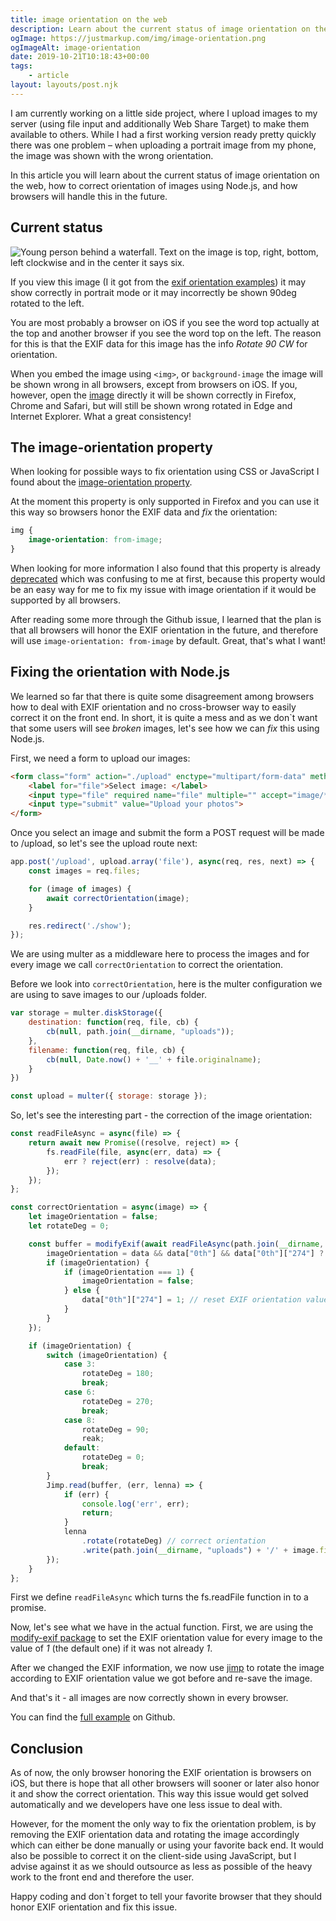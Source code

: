 ```yaml
---
title: image orientation on the web
description: Learn about the current status of image orientation on the web, how to fix it using Node.js and a look in the future
ogImage: https://justmarkup.com/img/image-orientation.png
ogImageAlt: image-orientation
date: 2019-10-21T10:18:43+00:00
tags:
    - article
layout: layouts/post.njk
---
```


I am currently working on a little side project, where I upload images to my server (using file input and additionally Web Share Target) to make them available to others. While I had a first working version ready pretty quickly there was one problem – when uploading a portrait image from my phone, the image was shown with the wrong orientation.

In this article you will learn about the current status of image orientation on the web, how to correct orientation of images using Node.js, and how browsers will handle this in the future.

## Current status

![Young person behind a waterfall. Text on the image is top, right, bottom, left clockwise and in the center it says six.](https://justmarkup.com/testimg/Portrait_6.jpg)

If you view this image (I it got from the [exif orientation examples](https://github.com/recurser/exif-orientation-examples)) it may show correctly in portrait mode or it may incorrectly be shown 90deg rotated to the left.

You are most probably a browser on iOS if you see the word top actually at the top and another browser if you see the word top on the left. The reason for this is that the EXIF data for this image has the info *Rotate 90 CW* for orientation.

When you embed the image using ```<img>```, or ```background-image``` the image will be shown wrong in all browsers, except from browsers on iOS. If you, however, open the [image](https://justmarkup.com/testimg/Portrait_6.jpg) directly it will be shown correctly in Firefox, Chrome and Safari, but will still be shown wrong rotated in Edge and Internet Explorer. What a great consistency!

## The image-orientation property

When looking for possible ways to fix orientation using CSS or JavaScript I found about the [image-orientation property](https://drafts.csswg.org/css-images/#the-image-orientation). 

At the moment this property is only supported in Firefox and you can use it this way so browsers honor the EXIF data and *fix* the orientation:

```css
img {
    image-orientation: from-image;
}
```

When looking for more information I also found that this property is already [deprecated](https://github.com/w3c/csswg-drafts/issues/4164) which was confusing to me at first, because this property would be an easy way for me to fix my issue with image orientation if it would be supported by all browsers.

After reading some more through the Github issue, I learned that the plan is that all browsers will honor the EXIF orientation in the future, and therefore will use ```image-orientation: from-image``` by default. Great, that's what I want!

## Fixing the orientation with Node.js

We learned so far that there is quite some disagreement among browsers how to deal with EXIF orientation and no cross-browser way to easily correct it on the front end. In short, it is quite a mess and as we don`t want that some users will see *broken* images, let's see how we can *fix* this using Node.js.

First, we need a form to upload our images:

```html
<form class="form" action="./upload" enctype="multipart/form-data" method="POST">
    <label for="file">Select image: </label>
    <input type="file" required name="file" multiple="" accept="image/*">
    <input type="submit" value="Upload your photos">
</form>
```

Once you select an image and submit the form a POST request will be made to /upload, so let's see the upload route next:

```js
app.post('/upload', upload.array('file'), async(req, res, next) => {
    const images = req.files;

    for (image of images) {
        await correctOrientation(image);
    }

    res.redirect('./show');
});
```

We are using multer as a middleware here to process the images and for every image we call ```correctOrientation``` to correct the orientation.

Before we look into ```correctOrientation```, here is the multer configuration we are using to save images to our /uploads folder.

```js
var storage = multer.diskStorage({
    destination: function(req, file, cb) {
        cb(null, path.join(__dirname, "uploads"));
    },
    filename: function(req, file, cb) {
        cb(null, Date.now() + '__' + file.originalname);
    }
})

const upload = multer({ storage: storage });
```

So, let's see the interesting part - the correction of the image orientation:

```js
const readFileAsync = async(file) => {
    return await new Promise((resolve, reject) => {
        fs.readFile(file, async(err, data) => {
            err ? reject(err) : resolve(data);
        });
    });
};

const correctOrientation = async(image) => {
    let imageOrientation = false;
    let rotateDeg = 0;

    const buffer = modifyExif(await readFileAsync(path.join(__dirname, "uploads") + '/' + image.filename), data => {
        imageOrientation = data && data["0th"] && data["0th"]["274"] ? data["0th"]["274"] : false;
        if (imageOrientation) {
            if (imageOrientation === 1) {
                imageOrientation = false;
            } else {
                data["0th"]["274"] = 1; // reset EXIF orientation value
            }
        }
    });

    if (imageOrientation) {
        switch (imageOrientation) {
            case 3:
                rotateDeg = 180;
                break;
            case 6:
                rotateDeg = 270;
                break;
            case 8:
                rotateDeg = 90;
                reak;
            default:
                rotateDeg = 0;
                break;
        }
        Jimp.read(buffer, (err, lenna) => {
            if (err) {
                console.log('err', err);
                return;
            }
            lenna
                .rotate(rotateDeg) // correct orientation
                .write(path.join(__dirname, "uploads") + '/' + image.filename); // save
        });
    }
};
```

First we define ```readFileAsync``` which turns the fs.readFile function in to a promise.

Now, let's see what we have in the actual function. First, we are using the [modify-exif package](https://www.npmjs.com/package/modify-exif) to set the EXIF orientation value for every image to the value of *1* (the default one) if it was not already *1*.

After we changed the EXIF information, we now use [jimp](https://www.npmjs.com/package/jimp) to rotate the image according to EXIF orientation value we got before and re-save the image.

And that's it - all images are now correctly shown in every browser.

You can find the [full example](https://github.com/justmarkup/demos/tree/gh-pages/image-orientation) on Github.


## Conclusion

As of now, the only browser honoring the EXIF orientation is browsers on iOS, but there is hope that all other browsers will sooner or later also honor it and show the correct orientation. This way this issue would get solved automatically and we developers have one less issue to deal with.

However, for the moment the only way to fix the orientation problem, is by removing the EXIF orientation data and rotating the image accordingly which can either be done manually or using your favorite back end. It would also be possible to correct it on the client-side using JavaScript, but I advise against it as we should outsource as less as possible of the heavy work to the front end and therefore the user.

Happy coding and don`t forget to tell your favorite browser that they should honor EXIF orientation and fix this issue.
